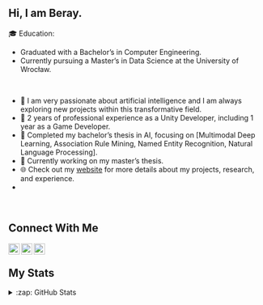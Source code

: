 ## Hi, I am Beray. 

🎓 Education:
- Graduated with a Bachelor’s in Computer Engineering.
- Currently pursuing a Master’s in Data Science at the University of Wrocław.


<br />


- 🔭 I am very passionate about artificial intelligence and I am always exploring new projects within this transformative field.
- 🧩 2 years of professional experience as a Unity Developer, including 1 year as a Game Developer.
- 📜 Completed my bachelor’s thesis in AI, focusing on [Multimodal Deep Learning, Association Rule Mining, Named Entity Recognition, Natural Language Processing].
- 📜 Currently working on my master’s thesis.
- 🌐 Check out my [website](https://berayboztepe.com) for more details about my projects, research, and experience.
- 


<br />


## Connect With Me
[<img align="left" alt="codeSTACKr | LinkedIn" width="22px" src="https://cdn.jsdelivr.net/npm/simple-icons@v3/icons/linkedin.svg" />][linkedin]
[<img align="left" alt="codeSTACKr | Research Gate" width="22px" src="https://cdn.jsdelivr.net/npm/simple-icons@v3/icons/researchgate.svg" />][research_gate]
[<img align="left" alt="codeSTACKr | Google Scholar" width="22px" src="https://cdn.jsdelivr.net/npm/simple-icons@v3/icons/googlescholar.svg" />][google_scholar]

[linkedin]: https://www.linkedin.com/in/emre-beray-boztepe-ba246b1b0/
[research_gate]: https://www.researchgate.net/profile/Emre-Boztepe
[google_scholar]: https://scholar.google.com/citations?user=_GjBENAAAAAJ&hl=tr

<br />

## My Stats
<details> 
   
<summary>:zap: GitHub Stats</summary> <img align="left" alt="berayboztepe's GitHub Stats" src="https://github-readme-stats.vercel.app/api?username=berayboztepe&hide=contribs,issues&show_icons=true&title_color=ffffff&icon_color=bb2acf&text_color=daf7dc&bg_color=151515"/>

</details>

